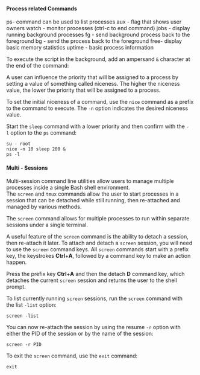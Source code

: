 #### Process related Commands
ps- command can be used to list processes
	aux - flag that shows user owners
watch - monitor processes (ctrl-c to end command)
jobs - display running background processes
fg - send background process back to the foreground
bg - send the process back to the foreground
free- display basic memory statistics
uptime - basic process information

To execute the script in the background, add an ampersand `&` character at the end of the command:

A user can influence the priority that will be assigned to a process by setting a value of something called niceness. The higher the niceness value, the lower the priority that will be assigned to a process.

To set the initial niceness of a command, use the `nice` command as a prefix to the command to execute. The `-n` option indicates the desired niceness value.

Start the `sleep` command with a lower priority and then confirm with the `-l` option to the `ps` command:

	su - root
	nice -n 10 sleep 200 &
	ps -l

#### Multi - Sessions
Multi-session command line utilities allow users to manage multiple processes inside a single Bash shell environment. The `screen` and `tmux` commands allow the user to start processes in a session that can be detached while still running, then re-attached and managed by various methods.

The `screen` command allows for multiple processes to run within separate sessions under a single terminal.

A useful feature of the `screen` command is the ability to detach a session, then re-attach it later. To attach and detach a `screen` session, you will need to use the `screen` command keys. All `screen` commands start with a prefix key, the keystrokes **Ctrl**+**A**, followed by a command key to make an action happen.

Press the prefix key **Ctrl**+**A** and then the detach **D** command key, which detaches the current `screen` session and returns the user to the shell prompt.

To list currently running `screen` sessions, run the `screen` command with the list `-list` option:

	screen -list

You can now re-attach the session by using the resume `-r` option with either the PID of the session or by the name of the session:

	screen -r PID

To exit the `screen` command, use the `exit` command:

	exit